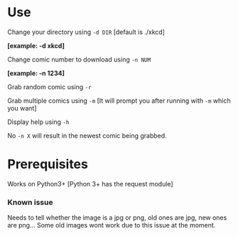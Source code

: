 # Use

Change your directory using `-d DIR` [default is ./xkcd]

**[example: -d xkcd]**


Change comic number to download using `-n NUM`

**[example: -n 1234]**

Grab random comic using `-r`

Grab multiple comics using `-m` [It will prompt you after running with `-m` 
which you want]

Display help using `-h`

No `-n X` will result in the newest comic being grabbed.

# Prerequisites

Works on Python3+ [Python 3+ has the request module]

### Known issue

Needs to tell whether the image is a jpg or png, old ones are jpg, new ones are png... Some old images wont work due to this issue at the moment.
